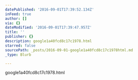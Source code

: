 ```yaml
---
datePublished: '2016-09-01T17:39:52.134Z'
inFeed: true
author: []
via: {}
dateModified: '2016-09-01T17:39:47.957Z'
title: ''
publisher: {}
description: google1a40fcd8c17c1978.html
starred: false
sourcePath: _posts/2016-09-01-google1a40fcd8c17c1978html.md
_type: Blurb

---
```

google1a40fcd8c17c1978.html